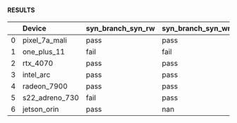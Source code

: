 #### RESULTS


|    | Device         | syn_branch_syn_rw   | syn_branch_syn_wr   | syn_branch_syn_ww   | syn_lock_step_rw   | syn_lock_step_wr   | syn_lock_step_ww   | syn_subgroup_op_rw   | syn_subgroup_op_wr   | syn_subgroup_op_ww   | syn_memory_converge_ww   | syn_memory_converge_ra   |
|---:|:---------------|:--------------------|:--------------------|:--------------------|:-------------------|:-------------------|:-------------------|:---------------------|:---------------------|:---------------------|:-------------------------|:-------------------------|
|  0 | pixel_7a_mali  | pass                | pass                | pass                | pass               | pass               | pass               | pass                 | pass                 | pass                 | nan                      | nan                      |
|  1 | one_plus_11    | fail                | fail                | fail                | nan                | nan                | nan                | nan                  | nan                  | nan                  | nan                      | nan                      |
|  2 | rtx_4070       | pass                | pass                | pass                | pass               | pass               | pass               | pass                 | pass                 | pass                 | fail                     | fail                     |
|  3 | intel_arc      | pass                | pass                | pass                | pass               | pass               | pass               | nan                  | nan                  | nan                  | nan                      | nan                      |
|  4 | radeon_7900    | pass                | pass                | pass                | pass               | pass               | pass               | pass                 | pass                 | pass                 | fail                     | fail                     |
|  5 | s22_adreno_730 | fail                | pass                | fail                | fail               | fail               | nan                | nan                  | nan                  | nan                  | nan                      | nan                      |
|  6 | jetson_orin    | pass                | nan                 | nan                 | nan                | nan                | nan                | nan                  | nan                  | nan                  | nan                      | nan                      |
